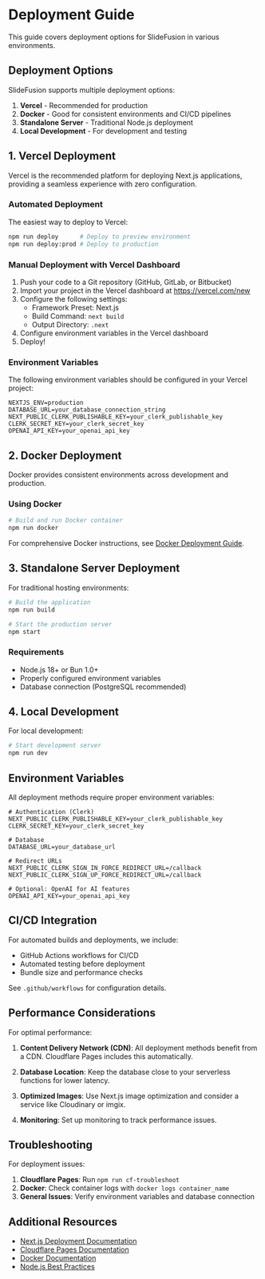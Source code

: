 # Deployment Guide

This guide covers deployment options for SlideFusion in various environments.

## Deployment Options

SlideFusion supports multiple deployment options:

1. **Vercel** - Recommended for production
2. **Docker** - Good for consistent environments and CI/CD pipelines
3. **Standalone Server** - Traditional Node.js deployment
4. **Local Development** - For development and testing

## 1. Vercel Deployment

Vercel is the recommended platform for deploying Next.js applications, providing a seamless experience with zero configuration.

### Automated Deployment

The easiest way to deploy to Vercel:

```bash
npm run deploy      # Deploy to preview environment
npm run deploy:prod # Deploy to production
```

### Manual Deployment with Vercel Dashboard

1. Push your code to a Git repository (GitHub, GitLab, or Bitbucket)
2. Import your project in the Vercel dashboard at https://vercel.com/new
3. Configure the following settings:
   - Framework Preset: Next.js
   - Build Command: `next build`
   - Output Directory: `.next`
4. Configure environment variables in the Vercel dashboard
5. Deploy!

### Environment Variables

The following environment variables should be configured in your Vercel project:

```
NEXTJS_ENV=production
DATABASE_URL=your_database_connection_string
NEXT_PUBLIC_CLERK_PUBLISHABLE_KEY=your_clerk_publishable_key
CLERK_SECRET_KEY=your_clerk_secret_key
OPENAI_API_KEY=your_openai_api_key
```

## 2. Docker Deployment

Docker provides consistent environments across development and production.

### Using Docker

```bash
# Build and run Docker container
npm run docker
```

For comprehensive Docker instructions, see [Docker Deployment Guide](./DOCKER_DEPLOYMENT.md).

## 3. Standalone Server Deployment

For traditional hosting environments:

```bash
# Build the application
npm run build

# Start the production server
npm start
```

### Requirements

- Node.js 18+ or Bun 1.0+
- Properly configured environment variables
- Database connection (PostgreSQL recommended)

## 4. Local Development

For local development:

```bash
# Start development server
npm run dev
```

## Environment Variables

All deployment methods require proper environment variables:

```
# Authentication (Clerk)
NEXT_PUBLIC_CLERK_PUBLISHABLE_KEY=your_clerk_publishable_key
CLERK_SECRET_KEY=your_clerk_secret_key

# Database
DATABASE_URL=your_database_url

# Redirect URLs
NEXT_PUBLIC_CLERK_SIGN_IN_FORCE_REDIRECT_URL=/callback
NEXT_PUBLIC_CLERK_SIGN_UP_FORCE_REDIRECT_URL=/callback

# Optional: OpenAI for AI features
OPENAI_API_KEY=your_openai_api_key
```

## CI/CD Integration

For automated builds and deployments, we include:

- GitHub Actions workflows for CI/CD
- Automated testing before deployment
- Bundle size and performance checks

See `.github/workflows` for configuration details.

## Performance Considerations

For optimal performance:

1. **Content Delivery Network (CDN)**: All deployment methods benefit from a CDN. Cloudflare Pages includes this automatically.

2. **Database Location**: Keep the database close to your serverless functions for lower latency.

3. **Optimized Images**: Use Next.js image optimization and consider a service like Cloudinary or imgix.

4. **Monitoring**: Set up monitoring to track performance issues.

## Troubleshooting

For deployment issues:

1. **Cloudflare Pages**: Run `npm run cf-troubleshoot`
2. **Docker**: Check container logs with `docker logs container_name`
3. **General Issues**: Verify environment variables and database connection

## Additional Resources

- [Next.js Deployment Documentation](https://nextjs.org/docs/deployment)
- [Cloudflare Pages Documentation](https://developers.cloudflare.com/pages/)
- [Docker Documentation](https://docs.docker.com/)
- [Node.js Best Practices](https://github.com/goldbergyoni/nodebestpractices)
